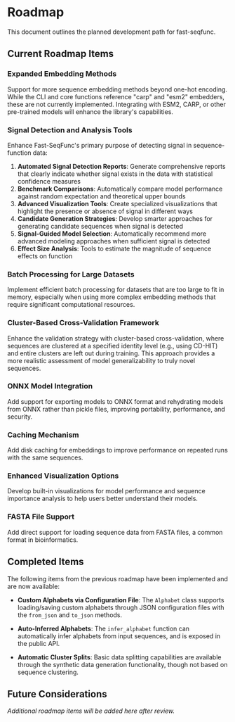 # Roadmap

This document outlines the planned development path for fast-seqfunc.

## Current Roadmap Items

### Expanded Embedding Methods

Support for more sequence embedding methods beyond one-hot encoding. While the CLI and core functions reference "carp" and "esm2" embedders, these are not currently implemented. Integrating with ESM2, CARP, or other pre-trained models will enhance the library's capabilities.

### Signal Detection and Analysis Tools

Enhance Fast-SeqFunc's primary purpose of detecting signal in sequence-function data:

1. **Automated Signal Detection Reports**: Generate comprehensive reports that clearly indicate whether signal exists in the data with statistical confidence measures
2. **Benchmark Comparisons**: Automatically compare model performance against random expectation and theoretical upper bounds
3. **Advanced Visualization Tools**: Create specialized visualizations that highlight the presence or absence of signal in different ways
4. **Candidate Generation Strategies**: Develop smarter approaches for generating candidate sequences when signal is detected
5. **Signal-Guided Model Selection**: Automatically recommend more advanced modeling approaches when sufficient signal is detected
6. **Effect Size Analysis**: Tools to estimate the magnitude of sequence effects on function

### Batch Processing for Large Datasets

Implement efficient batch processing for datasets that are too large to fit in memory, especially when using more complex embedding methods that require significant computational resources.

### Cluster-Based Cross-Validation Framework

Enhance the validation strategy with cluster-based cross-validation, where sequences are clustered at a specified identity level (e.g., using CD-HIT) and entire clusters are left out during training. This approach provides a more realistic assessment of model generalizability to truly novel sequences.

### ONNX Model Integration

Add support for exporting models to ONNX format and rehydrating models from ONNX rather than pickle files, improving portability, performance, and security.

### Caching Mechanism

Add disk caching for embeddings to improve performance on repeated runs with the same sequences.

### Enhanced Visualization Options

Develop built-in visualizations for model performance and sequence importance analysis to help users better understand their models.

### FASTA File Support

Add direct support for loading sequence data from FASTA files, a common format in bioinformatics.

## Completed Items

The following items from the previous roadmap have been implemented and are now available:

- **Custom Alphabets via Configuration File**: The `Alphabet` class supports loading/saving custom alphabets through JSON configuration files with the `from_json` and `to_json` methods.

- **Auto-Inferred Alphabets**: The `infer_alphabet` function can automatically infer alphabets from input sequences, and is exposed in the public API.

- **Automatic Cluster Splits**: Basic data splitting capabilities are available through the synthetic data generation functionality, though not based on sequence clustering.

## Future Considerations

*Additional roadmap items will be added here after review.*
